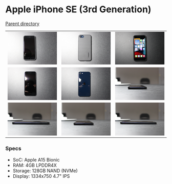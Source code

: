 # Apple iPhone SE (3rd Generation)
[Parent directory](../index.md)

<table>
  <tr>
    <td><img src='IMG_6848.JPG'/></td>
    <td><img src='IMG_6849.JPG'/></td>
    <td><img src='IMG_6850.JPG'/></td>
  </tr>
  <tr>
    <td><img src='IMG_6851.JPG'/></td>
    <td><img src='IMG_6854.JPG'/></td>
    <td><img src='IMG_6855.JPG'/></td>
  </tr>
  <tr>
    <td><img src='IMG_6856.JPG'/></td>
    <td><img src='IMG_6857.JPG'/></td>
    <td><img src='IMG_6858.JPG'/></td>
  </tr>
</table>

### Specs

* SoC: Apple A15 Bionic
* RAM: 4GB LPDDR4X
* Storage: 128GB NAND (NVMe)
* Display: 1334x750 4.7" IPS
